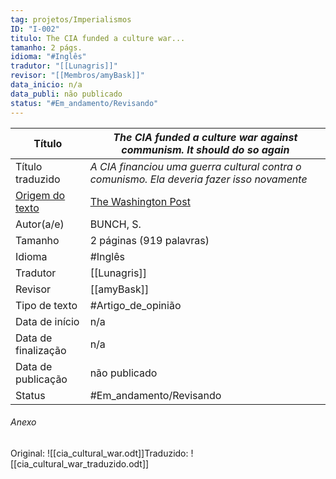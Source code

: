 ```yaml
---
tag: projetos/Imperialismos
ID: "I-002"
titulo: The CIA funded a culture war...
tamanho: 2 págs.
idioma: "#Inglês" 
tradutor: "[[Lunagris]]"
revisor: "[[Membros/amyBask]]"
data_inicio: n/a
data_publi: não publicado 
status: "#Em_andamento/Revisando" 
---
```

|Título|_**The CIA funded a culture war against communism. It should do so again**_|
| -------------------------------------------------------------- | ------------------------------------------------------------------ |
| Título traduzido|_A CIA financiou uma guerra cultural contra o comunismo. Ela deveria fazer isso novamente_|
| [Origem do texto](https://www.washingtonpost.com/news/act-four/wp/2018/08/22/the-cia-funded-a-culture-war-against-communism-it-should-do-so-again/)|[The Washington Post](https://www.washingtonpost.com/news/act-four/wp/2018/08/22/the-cia-funded-a-culture-war-against-communism-it-should-do-so-again/)|
| Autor(a/e)  |BUNCH, S.|
| Tamanho                                                        |2 páginas (919 palavras)|
| Idioma                                                         | #Inglês |
| Tradutor                                                       |[[Lunagris]]|
| Revisor                                                        |[[amyBask]]|
| Tipo de texto                                                  | #Artigo_de_opinião|
| Data de início                                                 |n/a|
| Data de finalização                                            |n/a|
| Data de publicação |não publicado|
| Status | #Em_andamento/Revisando|

###### Anexo
Original: ![[cia_cultural_war.odt]]Traduzido: ![[cia_cultural_war_traduzido.odt]]